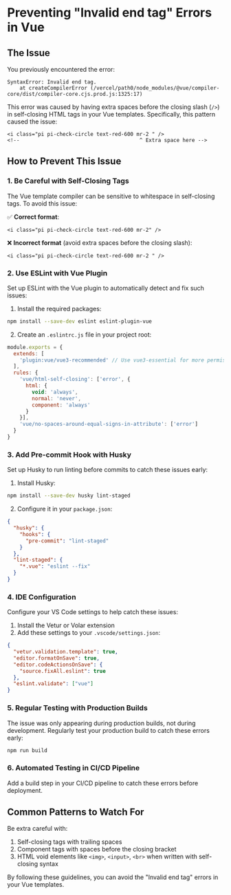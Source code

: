 # Preventing "Invalid end tag" Errors in Vue

## The Issue

You previously encountered the error:
```
SyntaxError: Invalid end tag.
    at createCompilerError (/vercel/path0/node_modules/@vue/compiler-core/dist/compiler-core.cjs.prod.js:1325:17)
```

This error was caused by having extra spaces before the closing slash (`/>`) in self-closing HTML tags in your Vue templates. Specifically, this pattern caused the issue:

```vue
<i class="pi pi-check-circle text-red-600 mr-2 " />
<!--                                       ^ Extra space here -->
```

## How to Prevent This Issue

### 1. Be Careful with Self-Closing Tags

The Vue template compiler can be sensitive to whitespace in self-closing tags. To avoid this issue:

✅ **Correct format**:
```vue
<i class="pi pi-check-circle text-red-600 mr-2" />
```

❌ **Incorrect format** (avoid extra spaces before the closing slash):
```vue
<i class="pi pi-check-circle text-red-600 mr-2 " />
```

### 2. Use ESLint with Vue Plugin

Set up ESLint with the Vue plugin to automatically detect and fix such issues:

1. Install the required packages:
```bash
npm install --save-dev eslint eslint-plugin-vue
```

2. Create an `.eslintrc.js` file in your project root:
```js
module.exports = {
  extends: [
    'plugin:vue/vue3-recommended' // Use vue3-essential for more permissive rules
  ],
  rules: {
    'vue/html-self-closing': ['error', {
      html: {
        void: 'always',
        normal: 'never',
        component: 'always'
      }
    }],
    'vue/no-spaces-around-equal-signs-in-attribute': ['error']
  }
}
```

### 3. Add Pre-commit Hook with Husky

Set up Husky to run linting before commits to catch these issues early:

1. Install Husky:
```bash
npm install --save-dev husky lint-staged
```

2. Configure it in your `package.json`:
```json
{
  "husky": {
    "hooks": {
      "pre-commit": "lint-staged"
    }
  },
  "lint-staged": {
    "*.vue": "eslint --fix"
  }
}
```

### 4. IDE Configuration

Configure your VS Code settings to help catch these issues:

1. Install the Vetur or Volar extension
2. Add these settings to your `.vscode/settings.json`:

```json
{
  "vetur.validation.template": true,
  "editor.formatOnSave": true,
  "editor.codeActionsOnSave": {
    "source.fixAll.eslint": true
  },
  "eslint.validate": ["vue"]
}
```

### 5. Regular Testing with Production Builds

The issue was only appearing during production builds, not during development. Regularly test your production build to catch these errors early:

```bash
npm run build
```

### 6. Automated Testing in CI/CD Pipeline

Add a build step in your CI/CD pipeline to catch these errors before deployment.

## Common Patterns to Watch For

Be extra careful with:
1. Self-closing tags with trailing spaces
2. Component tags with spaces before the closing bracket
3. HTML void elements like `<img>`, `<input>`, `<br>` when written with self-closing syntax

By following these guidelines, you can avoid the "Invalid end tag" errors in your Vue templates.
